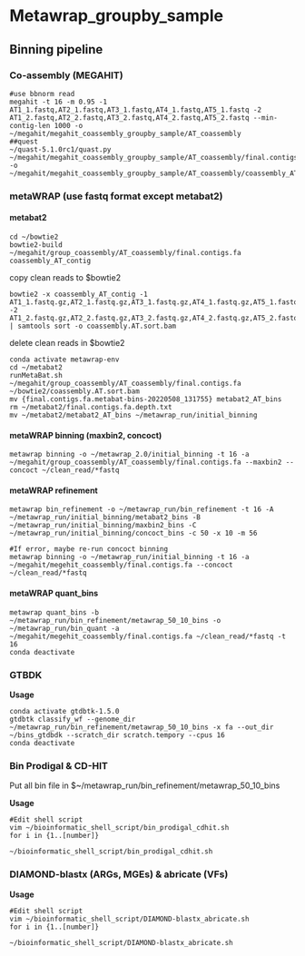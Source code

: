 # Metawrap_groupby_sample

## Binning pipeline
### Co-assembly (MEGAHIT)
```
#use bbnorm read
megahit -t 16 -m 0.95 -1 AT1_1.fastq,AT2_1.fastq,AT3_1.fastq,AT4_1.fastq,AT5_1.fastq -2 AT1_2.fastq,AT2_2.fastq,AT3_2.fastq,AT4_2.fastq,AT5_2.fastq --min-contig-len 1000 -o ~/megahit/megahit_coassembly_groupby_sample/AT_coassembly
##quest
~/quast-5.1.0rc1/quast.py ~/megahit/megahit_coassembly_groupby_sample/AT_coassembly/final.contigs.fa -o ~/megahit/megahit_coassembly_groupby_sample/AT_coassembly/coassembly_AT_quast
```   

### metaWRAP (use fastq format except metabat2)
#### metabat2    
```   
cd ~/bowtie2    
bowtie2-build  ~/megahit/group_coassembly/AT_coassembly/final.contigs.fa coassembly_AT_contig   
```   
copy clean reads to $bowtie2    
```   
bowtie2 -x coassembly_AT_contig -1 AT1_1.fastq.gz,AT2_1.fastq.gz,AT3_1.fastq.gz,AT4_1.fastq.gz,AT5_1.fastq.gz -2  AT1_2.fastq.gz,AT2_2.fastq.gz,AT3_2.fastq.gz,AT4_2.fastq.gz,AT5_2.fastq.gz | samtools sort -o coassembly.AT.sort.bam  
```
delete clean reads in $bowtie2    
```
conda activate metawrap-env
cd ~/metabat2
runMetaBat.sh ~/megahit/group_coassembly/AT_coassembly/final.contigs.fa ~/bowtie2/coassembly.AT.sort.bam   
mv {final.contigs.fa.metabat-bins-20220508_131755} metabat2_AT_bins
rm ~/metabat2/final.contigs.fa.depth.txt  
mv ~/metabat2/metabat2_AT_bins ~/metawrap_run/initial_binning
```   
#### metaWRAP binning (maxbin2, concoct)   
 ```    
 metawrap binning -o ~/metawrap_2.0/initial_binning -t 16 -a ~/megahit/group_coassembly/AT_coassembly/final.contigs.fa --maxbin2 --concoct ~/clean_read/*fastq    
 ```
#### metaWRAP refinement  
```  
metawrap bin_refinement -o ~/metawrap_run/bin_refinement -t 16 -A ~/metawrap_run/initial_binning/metabat2_bins -B ~/metawrap_run/initial_binning/maxbin2_bins -C  ~/metawrap_run/initial_binning/concoct_bins -c 50 -x 10 -m 56 

#If error, maybe re-run concoct binning
metawrap binning -o ~/metawrap_run/initial_binning -t 16 -a ~/megahit/megehit_coassembly/final.contigs.fa --concoct ~/clean_read/*fastq
```  
#### metaWRAP quant_bins
```
metawrap quant_bins -b ~/metawrap_run/bin_refinement/metawrap_50_10_bins -o ~/metawrap_run/bin_quant -a ~/megahit/megehit_coassembly/final.contigs.fa ~/clean_read/*fastq -t 16  
conda deactivate
```

### GTBDK

**Usage**   
```   
conda activate gtdbtk-1.5.0   
gtdbtk classify_wf --genome_dir ~/metawrap_run/bin_refinement/metawrap_50_10_bins -x fa --out_dir ~/bins_gtdbdk --scratch_dir scratch.tempory --cpus 16    
conda deactivate
```  

### Bin Prodigal & CD-HIT  
Put all bin file in $\~/metawrap_run/bin_refinement/metawrap_50_10_bins  

**Usage**      
```  
#Edit shell script  
vim ~/bioinformatic_shell_script/bin_prodigal_cdhit.sh  
for i in {1..[number]}  

~/bioinformatic_shell_script/bin_prodigal_cdhit.sh  
```

### DIAMOND-blastx (ARGs, MGEs) & abricate (VFs)  
  
**Usage**  
```  
#Edit shell script  
vim ~/bioinformatic_shell_script/DIAMOND-blastx_abricate.sh 
for i in {1..[number]} 

~/bioinformatic_shell_script/DIAMOND-blastx_abricate.sh  
```  
